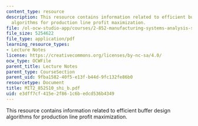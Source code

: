 ```yaml
---
content_type: resource
description: This resource contains information related to efficient buffer design
  algorithms for production line profit maximization.
file: /ol-ocw-studio-app/courses/2-852-manufacturing-systems-analysis-spring-2010/e3dff7cf415e2f861c6bedcd536b4349_MIT2_852S10_shi_b.pdf
file_size: 5254622
file_type: application/pdf
learning_resource_types:
- Lecture Notes
license: https://creativecommons.org/licenses/by-nc-sa/4.0/
ocw_type: OCWFile
parent_title: Lecture Notes
parent_type: CourseSection
parent_uid: 9fba1582-40f5-e13f-b44d-9fc132fe86b0
resourcetype: Document
title: MIT2_852S10_shi_b.pdf
uid: e3dff7cf-415e-2f86-1c6b-edcd536b4349
---
```

This resource contains information related to efficient buffer design algorithms for production line profit maximization.
